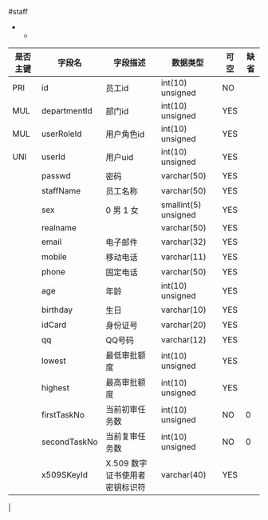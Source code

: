#staff
* -
 
|是否主键	|字段名	|字段描述	|数据类型	|可空	|缺省	|
| --------|-----|-----|-----|-----|-----|
|PRI|id|员工id|int(10) unsigned|NO||
|MUL|departmentId|部门id|int(10) unsigned|YES||
|MUL|userRoleId|用户角色id|int(10) unsigned|YES||
|UNI|userId|用户uid|int(10) unsigned|YES||
||passwd|密码|varchar(50)|YES||
||staffName|员工名称|varchar(50)|YES||
||sex|0 男 1 女|smallint(5) unsigned|YES||
||realname||varchar(50)|YES||
||email|电子邮件|varchar(32)|YES||
||mobile|移动电话|varchar(11)|YES||
||phone|固定电话|varchar(50)|YES||
||age|年龄|int(10) unsigned|YES||
||birthday|生日|varchar(10)|YES||
||idCard|身份证号|varchar(20)|YES||
||qq|QQ号码|varchar(12)|YES||
||lowest|最低审批额度|int(10) unsigned|YES||
||highest|最高审批额度|int(10) unsigned|YES||
||firstTaskNo|当前初审任务数|int(10) unsigned|NO|0|
||secondTaskNo|当前复审任务数|int(10) unsigned|NO|0|
||x509SKeyId|X.509 数字证书使用者密钥标识符|varchar(40)|YES||
|
